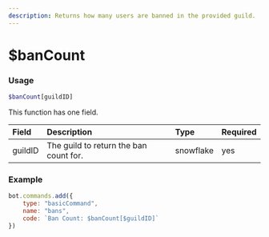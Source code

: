 ```yaml
---
description: Returns how many users are banned in the provided guild.
---
```


# $banCount

### Usage
```php
$banCount[guildID]
```

This function has one field.

| Field | Description | Type | Required |
| :--- | :--- | :--- | :--- |
| guildID | The guild to return the ban count for. | snowflake | yes |

### Example

```javascript
bot.commands.add({
    type: "basicCommand",
    name: "bans",
    code: `Ban Count: $banCount[$guildID]`
})
```
